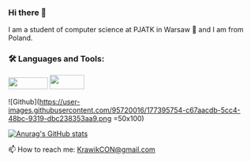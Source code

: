 ### Hi there 👋

I am a student of computer science at PJATK in Warsaw 🚀 and I am from Poland.

### 🛠️ Languages and Tools:

<img src=https://user-images.githubusercontent.com/95720016/177397008-c84f7540-5f0a-4136-bf3d-9ecff06f6af0.png width="80" height="24" /> <img src=https://user-images.githubusercontent.com/95720016/177397469-a744b511-b057-4c5c-ae81-037dc26013bb.png width="70" height="29" />



![Github](https://user-images.githubusercontent.com/95720016/177395754-c67aacdb-5cc4-48bc-9319-dbc238353aa9.png =50x100)


[![Anurag's GitHub stats](https://github-readme-stats.vercel.app/api?username=Krawik01)](https://github.com/Krawik01/github-readme-stats)


📫 How to reach me: KrawikCON@gmail.com
